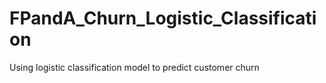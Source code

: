 # FPandA_Churn_Logistic_Classification
Using logistic classification model to predict customer churn

